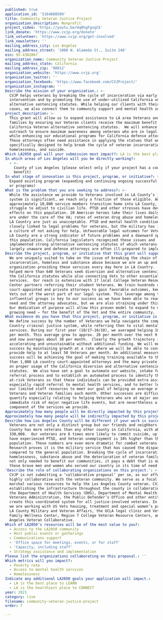 ```yaml
---
published: true
application_id: '5164888589'
title: Community Veteran Justice Project
organization_description: Nonprofit
project_video: 'https://youtu.be/Uq0hgFgxqCk'
link_donate: 'https://www.cvjp.org/donate'
link_volunteer: 'https://www.cvjp.org/get-involved'
link_newsletter: ''
mailing_address_city: Los Angeles
mailing_address_street: '1000 N. Alameda St., Suite 240'
ein: 95-4302067
organization_name: Community Veteran Justice Project
mailing_address_state: California
mailing_address_zip: '90012'
organization_website: 'https://www.cvjp.org'
organization_twitter: ''
organization_facebook: 'https://www.facebook.com/CVJProject/'
organization_instagram: ''
Describe the mission of your organization.: >-
  CVJP helps veterans by breaking the cycle of incarceration via early
  intervention and by promoting the use of under-utilized California veteran
  alternative sentencing statutes. While helping our clients with their criminal
  cases, we also connect them to community support and mental health services.
project_description: >-
  This grant will allow us to expand assistance to LA area Veterans and their
  families by ensuring our Veteran clients receive the maximum benefit from the
  California Veteran alternative sentencing statutes.  We will enhance our
  outreach to ensure maximum awareness among veterans who are in legal trouble
  while enhancing our educational programs for California defense attorneys.
  These attorneys often need assistance in applying the statues that were
  specifically designed to help break the cycle of veteran incarceration,
  homelessness, and suicide.
Which LA2050 goal will your submission most impact?: LA is the best place to LIVE
In which areas of Los Angeles will you be directly working?:
  - >-
    County of Los Angeles (please select only if your project has a countywide
    benefit)
In what stage of innovation is this project, program, or initiative?: >-
  Expand existing program (expanding and continuing ongoing successful projects
  or programs)
What is the problem that you are seeking to address?: >-
  While the assistance we provide to Veterans involved in LA County’s justice
  system is significant, we reach only a fraction of those eligible. Annually,
  approximately 10,000 service members transition home into LA County, but many
  struggle to adjust to civilian life. PTSD and other stresses have devastating
  effects on this population. 20 American heroes take their lives daily, only 3
  are under the care of the VA; rates of veteran drug abuse and homelessness in
  LA Country are just as unacceptable. PTSD and mental health conditions are
  closely linked to legal problems for veterans, but the military has instilled
  a culture of not asking for help. Unfavorable legal outcomes for Veterans in
  LA County are a strong indicator of future problems and a downward spiral for
  this population. California legislators recognized these issues and
  implemented strong alternative sentencing statutes of which veterans are
  largely unaware and defense attorneys are often ill-prepared to implement. 
Describe the project, program, or initiative that this grant will support to address the problem identified.: >-
  We are uniquely suited to take on the issue of breaking the chain of veteran
  incarceration, homeless and substance abuse because we are an up and running
  organization providing these services every day here in LA Country.  We have
  helped more than 640 Veterans seek diversion and alternative sentencing under
  the California statutes while also connecting Vets to other essential
  services.  Our reach is extensive with 17 local College Veteran Resources
  Center partners referring their student Veterans. We train hundreds of
  court-appointed and private attorneys to gain favorable outcomes, keeping our
  Vets out of the worst part of our legal system. This leverage among these
  influential groups is key to our success as we have been able to reach Vets in
  need and the attorney advocates, but we are also straining under this growth. 
  Our dedication of purpose will allow this proven model to expand to meet the
  growing need – for the benefit of the Vet and the entire community.
What evidence do you have that this project, program, or initiative is or will be successful, and how will you define and measure success?: >-
  We define success by the number of Veterans we help navigate the complex LA
  Country criminal justice system, while referring then to vital mental health
  services. During our first year (10/17-10/18), we averaged helping 10 Veterans
  per month. This average grew to approx. 20 per month over the next 9 months
  and now averages about 38 per month.  Clearly the growth trajectory is
  accelerating and unsustainable without additional funding. We will measure
  success by maintaining growth at a rate where we will be able to consistently
  provide help to at least 50 Veterans per month. An additional measure of our
  success will be achieving the goal of making training available to the more
  than 1,000 LA country court-appointed attorneys and the many private attorneys
  on proper usage of the California diversion and alternative sentencing
  statutes.  We also have set a goal to automate our website, intake forms,
  referral process and to establish an automated process to identify the most
  at-risk Veterans so that these individuals can be provided extra assistance,
  especially rapid referral to mental health services, and to better leverage
  our limited staff resources to meet our goal of helping an average of 50
  Veterans and Veteran families each month. Other successes are difficult to
  quantify especially relating to helping Veterans who are at major and
  immediate risk of major negative life events, but are nevertheless a critical
  component of the services we provide.
Approximately how many people will be directly impacted by this project, program, or initiative?: '360000'
Approximately how many people will be indirectly impacted by this project, program, or initiative?: '10000000'
Describe how Los Angeles County will be different if your work is successful.: >-
  Veterans are not only a distinct group but our friends and neighbors. LA
  County has more veterans than any other county in California, with about
  330,000.  Our veterans are 6 times more likely to commit suicide, up to 30%
  have experienced PTSD, and Veteran unemployment is 34% higher than the
  population. These numbers are even more dramatic for combat veterans. 
  Research proves it is the military service that has caused the disparity
  compared to the general population. Breaking the cycle of incarceration,
  homelessness, substance abuse and the deterioration of veteran family units is
  not only needed to benefit our communities, it pays a debt that is owed to
  these brave men and women who served our country in its time of need. 
'Describe the role of collaborating organizations on this project.': >-
  CVJP is not submitting a ‘collaborative proposal’ per se, as our efforts are
  highly collaborative with the veteran community. We serve as a focal point to
  marshal various resources to help the Los Angeles County veteran. CVJP is
  establishing the infrastructure throughout the county in collaboration with
  the Department of Health Services (DHS), Department of Mental Health, the
  Veterans Administration, the Public Defender’s Office and other entities to
  create this coordinated system for all justice-involved veterans. In addition
  we are working with US Vets housing, treatment and special women’s programs,
  LA County Military and Veteran Affairs, the UCLA legal clinic and Veteran
  Family Wellness Center, Region 7 College Veteran Resource Centers, and the Los
  Angeles Veteran Collaborative.
Which of LA2050’s resources will be of the most value to you?:
  - Access to the LA2050 community
  - Host public events or gatherings
  - Communications support
  - 'Office space for meetings, events, or for staff'
  - 'Capacity, including staff'
  - Strategy assistance and implementation
Please list the organizations collaborating on this proposal.: ''
Which metrics will you impact?:
  - Poverty rate
  - Access to mental health services
  - Homelessness
Indicate any additional LA2050 goals your application will impact.:
  - LA is the best place to LEARN
  - LA is the healthiest place to CONNECT
year: 2021
category: live
filename: community-veteran-justice-project
order: 7

---
```

